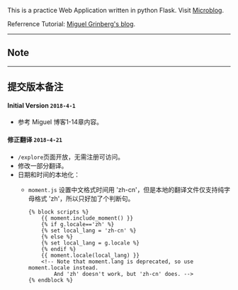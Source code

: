 This is a practice Web Application written in python Flask. Visit [Microblog](https://test.chzcc.live).

Referrence Tutorial: [Miguel Grinberg's blog](https://github.com/miguelgrinberg/microblog).

---

## Note

---

## 提交版本备注

#### Initial Version `2018-4-1`

- 参考 Miguel 博客1-14章内容。

#### 修正翻译 `2018-4-21`

- `/explore`页面开放，无需注册可访问。
- 修改一部分翻译。
- 日期和时间的本地化：
    - `moment.js` 设置中文格式时间用 'zh-cn'，但是本地的翻译文件仅支持纯字母格式 'zh'，所以只好加了个判断句。
    
        ```
        {% block scripts %}
            {{ moment.include_moment() }}
            {% if g.locale=='zh' %}
            {% set local_lang = 'zh-cn' %}
            {% else %}
            {% set local_lang = g.locale %}
            {% endif %}
            {{ moment.locale(local_lang) }}
            <!-- Note that moment.lang is deprecated, so use moment.locale instead. 
                And 'zh' doesn't work, but 'zh-cn' does. -->
        {% endblock %}
        ```
    
